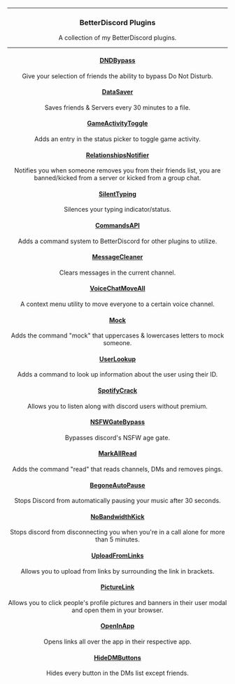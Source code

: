 <div align="center">

---

<h3 align="center">BetterDiscord Plugins</h3>

<p align="center">A collection of my BetterDiscord plugins.</p>

---
#### [DNDBypass](https://github.com/slow/better-discord-plugins/tree/master/DNDBypass "DNDBypass")
Give your selection of friends the ability to bypass Do Not Disturb.

#### [DataSaver](https://github.com/slow/better-discord-plugins/tree/master/DataSaver "DataSaver")
Saves friends & Servers every 30 minutes to a file.

#### [GameActivityToggle](https://github.com/slow/better-discord-plugins/tree/master/GameActivityToggle "GameActivityToggle")
Adds an entry in the status picker to toggle game activity.

#### [RelationshipsNotifier](https://github.com/slow/better-discord-plugins/tree/master/RelationshipsNotifier "RelationshipsNotifier")
Notifies you when someone removes you from their friends list, you are banned/kicked from a server or kicked from a group chat.

#### [SilentTyping](https://github.com/slow/better-discord-plugins/tree/master/SilentTyping "SilentTyping")
Silences your typing indicator/status.

#### [CommandsAPI](https://github.com/slow/better-discord-plugins/tree/master/CommandsAPI "CommandsAPI")
Adds a command system to BetterDiscord for other plugins to utilize.

#### [MessageCleaner](https://github.com/slow/better-discord-plugins/tree/master/MessageCleaner "MessageCleaner")
Clears messages in the current channel.

#### [VoiceChatMoveAll](https://github.com/slow/better-discord-plugins/tree/master/VoiceChatMoveAll "VoiceChatMoveAll")
A context menu utility to move everyone to a certain voice channel.

#### [Mock](https://github.com/slow/better-discord-plugins/tree/master/Mock "Mock")
Adds the command "mock" that uppercases & lowercases letters to mock someone.

#### [UserLookup](https://github.com/slow/better-discord-plugins/tree/master/UserLookup "UserLookup")
Adds a command to look up information about the user using their ID.

#### [SpotifyCrack](https://github.com/slow/better-discord-plugins/tree/master/SpotifyCrack "SpotifyCrack")
Allows you to listen along with discord users without premium.

#### [NSFWGateBypass](https://github.com/slow/better-discord-plugins/tree/master/NSFWGateBypass "NSFWGateBypass")
Bypasses discord's NSFW age gate.

#### [MarkAllRead](https://github.com/slow/better-discord-plugins/tree/master/MarkAllRead "MarkAllRead")
Adds the command "read" that reads channels, DMs and removes pings.

#### [BegoneAutoPause](https://github.com/slow/better-discord-plugins/tree/master/BegoneAutoPause "BegoneAutoPause")
Stops Discord from automatically pausing your music after 30 seconds.

#### [NoBandwidthKick](https://github.com/slow/better-discord-plugins/tree/master/NoBandwidthKick "NoBandwidthKick")
Stops discord from disconnecting you when you're in a call alone for more than 5 minutes.

#### [UploadFromLinks](https://github.com/slow/better-discord-plugins/tree/master/UploadFromLinks "UploadFromLinks")
Allows you to upload from links by surrounding the link in brackets.

#### [PictureLink](https://github.com/slow/better-discord-plugins/tree/master/PictureLink "PictureLink")
Allows you to click people's profile pictures and banners in their user modal and open them in your browser.

#### [OpenInApp](https://github.com/slow/better-discord-plugins/tree/master/OpenInApp "OpenInApp")
Opens links all over the app in their respective app.

#### [HideDMButtons](https://github.com/slow/better-discord-plugins/tree/master/HideDMButtons "HideDMButtons")
Hides every button in the DMs list except friends.
